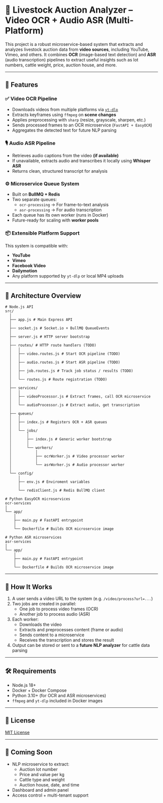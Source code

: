 # 🐂 Livestock Auction Analyzer – Video OCR + Audio ASR (Multi-Platform)

This project is a robust microservice-based system that extracts and analyzes livestock auction data from **video sources**, including YouTube, Vimeo, and others. It combines **OCR** (image-based text detection) and **ASR** (audio transcription) pipelines to extract useful insights such as lot numbers, cattle weight, price, auction house, and more.

---

## 🚀 Features

### ✅ **Video OCR Pipeline**

- Downloads videos from multiple platforms via [`yt-dlp`](https://github.com/yt-dlp/yt-dlp)
- Extracts keyframes using `ffmpeg` on **scene changes**
- Applies preprocessing with `sharp` (resize, grayscale, sharpen, etc.)
- Sends processed frames to an OCR microservice (`FastAPI + EasyOCR`)
- Aggregates the detected text for future NLP parsing

### 🎙 **Audio ASR Pipeline**

- Retrieves audio captions from the video **(if available)**
- If unavailable, extracts audio and transcribes it locally using **Whisper ASR**
- Returns clean, structured transcript for analysis

### ⚙️ **Microservice Queue System**

- Built on **BullMQ + Redis**
- Two separate queues:
  - `ocr-processing` → For frame-to-text analysis
  - `asr-processing` → For audio transcription
- Each queue has its own worker (runs in Docker)
- Future-ready for scaling with **worker pools**

### 📦 **Extensible Platform Support**

This system is compatible with:

- **YouTube**
- **Vimeo**
- **Facebook Video**
- **Dailymotion**
- Any platform supported by `yt-dlp` or local MP4 uploads

---

## 🧱 Architecture Overview

```
# Node.js API
src/
  │
  ├── app.js # Main Express API
  │
  ├── socket.js # Socket.io + BullMQ QueueEvents
  │
  ├── server.js # HTTP server bootstrap
  │
  ├── routes/ # HTTP route handlers (TODO)
  │   │
  │   ├── video.routes.js # Start OCR pipeline (TODO)
  │   │
  │   ├── audio.routes.js # Start ASR pipeline (TODO)
  │   │
  │   ├── job.routes.js # Track job status / results (TODO)
  │   │
  │   └── routes.js # Route registration (TODO)
  │
  ├── services/
  │   │
  │   ├── videoProcessor.js # Extract frames, call OCR microservice
  │   │
  │   └── audioProcessor.js # Extract audio, get transcription
  │
  ├── queues/
  │   │
  │   ├── index.js # Registers OCR + ASR queues
  │   │
  │   └── jobs/
  │       │
  │       ├── index.js # Generic worker bootstrap
  │       │
  │       └── workers/
  │           │
  │           ├── ocrWorker.js # Video processor worker
  │           │
  │           └── asrWorker.js # Audio processor worker
  │
  └── config/
      │
      ├── env.js # Enviroment variables
      │
      └── redisClient.js # Redis BullMQ client

# Python EasyOCR microservices
ocr-services
│
└── app/
    │
    ├── main.py # FastAPI entrypoint
    │
    └── Dockerfile # Builds OCR microservice image

# Python ASR microservices
asr-services
│
└── app/
    │
    ├── main.py # FastAPI entrypoint
    │
    └── Dockerfile # Builds OCR microservice image

```

---

## 🧪 How It Works

1. A user sends a video URL to the system (e.g. `/video/process?url=...`)
2. Two jobs are created in parallel:
   - One job to process video frames (OCR)
   - Another job to process audio (ASR)
3. Each worker:
   - Downloads the video
   - Extracts and preprocesses content (frame or audio)
   - Sends content to a microservice
   - Receives the transcription and stores the result
4. Output can be stored or sent to a **future NLP analyzer** for cattle data parsing

---

## 🛠 Requirements

- Node.js 18+
- Docker + Docker Compose
- Python 3.10+ (for OCR and ASR microservices)
- `ffmpeg` and `yt-dlp` included in Docker images

---

## 📄 License

[MIT License](LICENSE)

---

## 🤖 Coming Soon

- NLP microservice to extract:
  - Auction lot number
  - Price and value per kg
  - Cattle type and weight
  - Auction house, date, and time
- Dashboard and admin panel
- Access control + multi-tenant support
